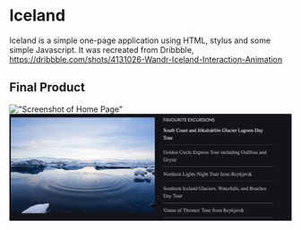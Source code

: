 # Iceland

Iceland is a simple one-page application using HTML, stylus and some simple Javascript. It was recreated from Dribbble, https://dribbble.com/shots/4131026-Wandr-Iceland-Interaction-Animation

## Final Product

!["Screenshot of Home Page"](https://github.com/njlatcham/Iceland/blob/master/public/res/img/homepageScreenshot.png)
!["Screenshot of Carousel"](https://github.com/njlatcham/Iceland/blob/master/public/res/img/carouselScreenshot.png)
